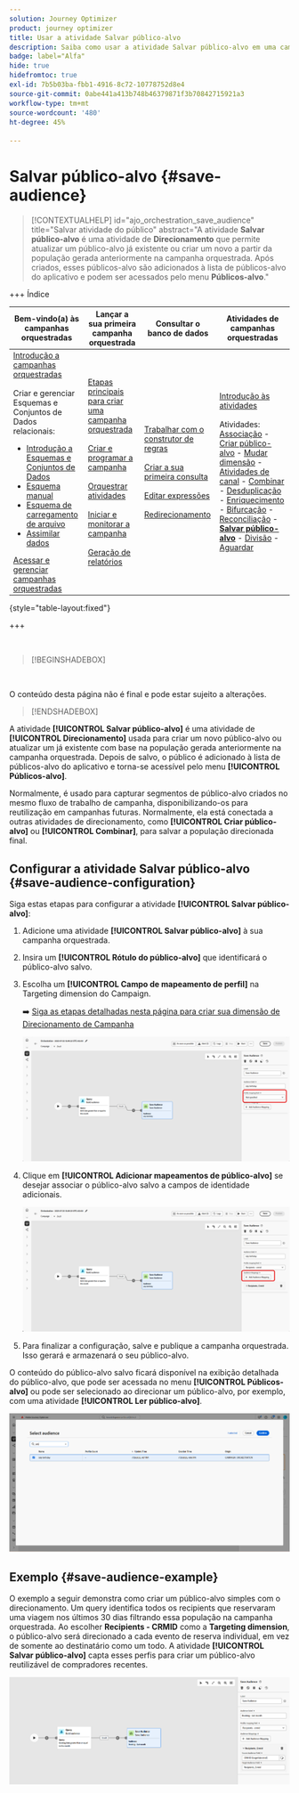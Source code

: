 ```yaml
---
solution: Journey Optimizer
product: journey optimizer
title: Usar a atividade Salvar público-alvo
description: Saiba como usar a atividade Salvar público-alvo em uma campanha orquestrada
badge: label="Alfa"
hide: true
hidefromtoc: true
exl-id: 7b5b03ba-fbb1-4916-8c72-10778752d8e4
source-git-commit: 0abe441a413b748b46379871f3b70842715921a3
workflow-type: tm+mt
source-wordcount: '480'
ht-degree: 45%

---
```


# Salvar público-alvo {#save-audience}

>[!CONTEXTUALHELP]
>id="ajo_orchestration_save_audience"
>title="Salvar atividade do público"
>abstract="A atividade **Salvar público-alvo** é uma atividade de **Direcionamento** que permite atualizar um público-alvo já existente ou criar um novo a partir da população gerada anteriormente na campanha orquestrada. Após criados, esses públicos-alvo são adicionados à lista de públicos-alvo do aplicativo e podem ser acessados pelo menu **Públicos-alvo**."


+++ Índice 

| Bem-vindo(a) às campanhas orquestradas | Lançar a sua primeira campanha orquestrada | Consultar o banco de dados | Atividades de campanhas orquestradas |
|---|---|---|---|
| [Introdução a campanhas orquestradas](../gs-orchestrated-campaigns.md)<br/><br/>Criar e gerenciar Esquemas e Conjuntos de Dados relacionais:</br> <ul><li>[Introdução a Esquemas e Conjuntos de Dados](../gs-schemas.md)</li><li>[Esquema manual](../manual-schema.md)</li><li>[Esquema de carregamento de arquivo](../file-upload-schema.md)</li><li>[Assimilar dados](../ingest-data.md)</li></ul>[Acessar e gerenciar campanhas orquestradas](../access-manage-orchestrated-campaigns.md) | [Etapas principais para criar uma campanha orquestrada](../gs-campaign-creation.md)<br/><br/>[Criar e programar a campanha](../create-orchestrated-campaign.md)<br/><br/>[Orquestrar atividades](../orchestrate-activities.md)<br/><br/>[Iniciar e monitorar a campanha](../start-monitor-campaigns.md)<br/><br/>[Geração de relatórios](../reporting-campaigns.md) | [Trabalhar com o construtor de regras](../orchestrated-rule-builder.md)<br/><br/>[Criar a sua primeira consulta](../build-query.md)<br/><br/>[Editar expressões](../edit-expressions.md)<br/><br/>[Redirecionamento](../retarget.md) | [Introdução às atividades](about-activities.md)<br/><br/>Atividades:<br/>[Associação](and-join.md) - [Criar público-alvo](build-audience.md) - [Mudar dimensão](change-dimension.md) - [Atividades de canal](channels.md) - [Combinar](combine.md) - [Desduplicação](deduplication.md) - [Enriquecimento](enrichment.md) - [Bifurcação](fork.md) - [Reconciliação](reconciliation.md) - <b>[Salvar público-alvo](save-audience.md)</b> - [Divisão](split.md) - [Aguardar](wait.md) |

{style="table-layout:fixed"}

+++


<br/>

>[!BEGINSHADEBOX]

</br>

O conteúdo desta página não é final e pode estar sujeito a alterações.

>[!ENDSHADEBOX]

A atividade **[!UICONTROL Salvar público-alvo]** é uma atividade de **[!UICONTROL Direcionamento]** usada para criar um novo público-alvo ou atualizar um já existente com base na população gerada anteriormente na campanha orquestrada. Depois de salvo, o público é adicionado à lista de públicos-alvo do aplicativo e torna-se acessível pelo menu **[!UICONTROL Públicos-alvo]**.

Normalmente, é usado para capturar segmentos de público-alvo criados no mesmo fluxo de trabalho de campanha, disponibilizando-os para reutilização em campanhas futuras. Normalmente, ela está conectada a outras atividades de direcionamento, como **[!UICONTROL Criar público-alvo]** ou **[!UICONTROL Combinar]**, para salvar a população direcionada final.

## Configurar a atividade Salvar público-alvo {#save-audience-configuration}

Siga estas etapas para configurar a atividade **[!UICONTROL Salvar público-alvo]**:

1. Adicione uma atividade **[!UICONTROL Salvar público-alvo]** à sua campanha orquestrada.

1. Insira um **[!UICONTROL Rótulo do público-alvo]** que identificará o público-alvo salvo.

1. Escolha um **[!UICONTROL Campo de mapeamento de perfil&#x200B;]** na Targeting dimension do Campaign.

   ➡️ [Siga as etapas detalhadas nesta página para criar sua dimensão de Direcionamento de Campanha](../target-dimension.md)

   ![](../assets/save-audience-1.png)

1. Clique em **[!UICONTROL Adicionar mapeamentos de público-alvo]** se desejar associar o público-alvo salvo a campos de identidade adicionais.

   ![](../assets/save-audience-2.png)

1. Para finalizar a configuração, salve e publique a campanha orquestrada. Isso gerará e armazenará o seu público-alvo.

O conteúdo do público-alvo salvo ficará disponível na exibição detalhada do público-alvo, que pode ser acessada no menu **[!UICONTROL Públicos-alvo]** ou pode ser selecionado ao direcionar um público-alvo, por exemplo, com uma atividade **[!UICONTROL Ler público-alvo]**.

![](../assets/save-audience-4.png)


## Exemplo {#save-audience-example}

O exemplo a seguir demonstra como criar um público-alvo simples com o direcionamento. Um query identifica todos os recipients que reservaram uma viagem nos últimos 30 dias filtrando essa população na campanha orquestrada. Ao escolher **Recipients - CRMID** como a **Targeting dimension**, o público-alvo será direcionado a cada evento de reserva individual, em vez de somente ao destinatário como um todo. A atividade **[!UICONTROL Salvar público-alvo]** capta esses perfis para criar um público-alvo reutilizável de compradores recentes.

![](../assets/save-audience-3.png)
